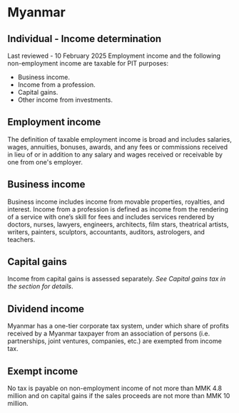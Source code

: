 # Myanmar
## Individual - Income determination
Last reviewed - 10 February 2025
Employment income and the following non-employment income are taxable for PIT purposes:
  * Business income.
  * Income from a profession.
  * Capital gains.
  * Other income from investments.


## Employment income
The definition of taxable employment income is broad and includes salaries, wages, annuities, bonuses, awards, and any fees or commissions received in lieu of or in addition to any salary and wages received or receivable by one from one's employer.
## Business income
Business income includes income from movable properties, royalties, and interest.
Income from a profession is defined as income from the rendering of a service with one’s skill for fees and includes services rendered by doctors, nurses, lawyers, engineers, architects, film stars, theatrical artists, writers, painters, sculptors, accountants, auditors, astrologers, and teachers.
## Capital gains
Income from capital gains is assessed separately. _See Capital gains tax in the section for details_.
## Dividend income
Myanmar has a one-tier corporate tax system, under which share of profits received by a Myanmar taxpayer from an association of persons (i.e. partnerships, joint ventures, companies, etc.) are exempted from income tax.
## Exempt income
No tax is payable on non-employment income of not more than MMK 4.8 million and on capital gains if the sales proceeds are not more than MMK 10 million.
